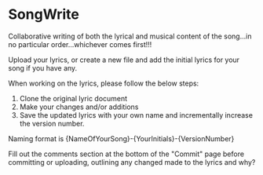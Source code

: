 # SongWrite

Collaborative writing of both the lyrical and musical content of the song...in no particular order...whichever comes first!!!

Upload your lyrics, or create a new file and add the initial lyrics for your song if you have any.

When working on the lyrics, please follow the below steps:

1. Clone the original lyric document
2. Make your changes and/or additions
3. Save the updated lyrics with your own name and incrementally increase the version number.

Naming format is {NameOfYourSong}-{YourInitials}-{VersionNumber}

Fill out the comments section at the bottom of the "Commit" page before committing or uploading, outlining any changed made to the lyrics and why?
